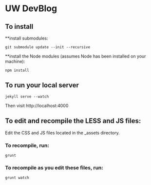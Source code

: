 # UW DevBlog

## To install

**install submodules:

    git submodule update --init --recursive

**install the Node modules (assumes Node has been installed on your machine):

    npm install

## To run your local server
    jekyll serve --watch
Then visit http://localhost:4000

## To edit and recompile the LESS and JS files:
Edit the CSS and JS files located in the _assets directory.

### To recompile, run:
    grunt 

### To recompile as you edit these files, run:
    grunt watch

